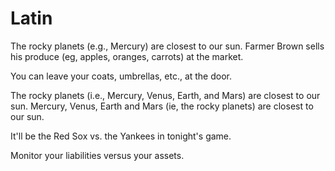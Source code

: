 # Latin

<!-- e.g. -->
The rocky planets (e.g., Mercury) are closest to our sun.
Farmer Brown sells his produce (eg, apples, oranges, carrots) at the market.

<!-- etc. -->
You can leave your coats, umbrellas, etc., at the door.

<!-- i.e. -->
The rocky planets (i.e., Mercury, Venus, Earth, and Mars) are closest to our sun.
Mercury, Venus, Earth and Mars (ie, the rocky planets) are closest to our sun.

<!-- vs. -->
It'll be the Red Sox vs. the Yankees in tonight's game.

<!-- versus -->
Monitor your liabilities versus your assets.
